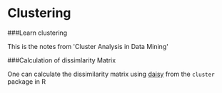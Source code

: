 # Clustering

###Learn clustering 

This is the notes from 'Cluster Analysis in Data Mining'

###Calculation of dissimlarity Matrix

One can calculate the dissimilarity matrix using [daisy](https://stat.ethz.ch/R-manual/R-devel/library/cluster/html/daisy.html)
from the `cluster` package in R

